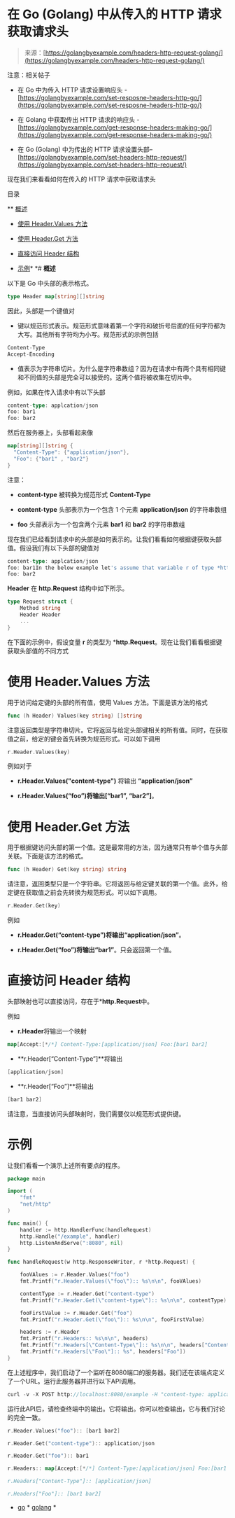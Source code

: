 <!--yml

分类：未分类

日期：2024-10-13 06:31:28

-->

# 在 Go (Golang) 中从传入的 HTTP 请求获取请求头

> 来源：[https://golangbyexample.com/headers-http-request-golang/](https://golangbyexample.com/headers-http-request-golang/)

注意：相关帖子

+   在 Go 中为传入 HTTP 请求设置响应头 - [https://golangbyexample.com/set-resposne-headers-http-go/](https://golangbyexample.com/set-resposne-headers-http-go/)

+   在 Golang 中获取传出 HTTP 请求的响应头 - [https://golangbyexample.com/get-response-headers-making-go/](https://golangbyexample.com/get-response-headers-making-go/)

+   在 Go (Golang) 中为传出的 HTTP 请求设置头部– [https://golangbyexample.com/set-headers-http-request/](https://golangbyexample.com/set-headers-http-request/)

现在我们来看看如何在传入的 HTTP 请求中获取请求头

目录

**   [概述](#Overview "概述")

+   [使用 Header.Values 方法](#Using_HeaderValues_method "使用 Header.Values 方法")

+   [使用 Header.Get 方法](#Using_HeaderGet_method "使用 Header.Get 方法")

+   [直接访问 Header 结构](#Directly_Accessing_the_Header_Struct "直接访问 Header 结构")

+   [示例](#Example "示例")*  *# **概述**

以下是 Go 中头部的表示格式。

```go
type Header map[string][]string
```

因此，头部是一个键值对

+   键以规范形式表示。规范形式意味着第一个字符和破折号后面的任何字符都为大写。其他所有字符均为小写。规范形式的示例包括

```go
Content-Type
Accept-Encoding
```

+   值表示为字符串切片。为什么是字符串数组？因为在请求中有两个具有相同键和不同值的头部是完全可以接受的。这两个值将被收集在切片中。

例如，如果在传入请求中有以下头部

```go
content-type: applcation/json
foo: bar1
foo: bar2
```

然后在服务器上，头部看起来像

```go
map[string][]string {
  "Content-Type": {"application/json"},
  "Foo": {"bar1" , "bar2"}
}
```

注意：

+   **content-type** 被转换为规范形式 **Content-Type**

+   **content-type** 头部表示为一个包含 1 个元素 **application/json** 的字符串数组

+   **foo** 头部表示为一个包含两个元素 **bar1** 和 **bar2** 的字符串数组

现在我们已经看到请求中的头部是如何表示的。让我们看看如何根据键获取头部值。假设我们有以下头部的键值对

```go
content-type: applcation/json
foo: bar1In the below example let's assume that variable r of type *http.Request type. Now let's see different ways of getting a header value.
foo: bar2
```

**Header** 在 **http.Request** 结构中如下所示。

```go
type Request struct {
    Method string
    Header Header
    ...
}
```

在下面的示例中，假设变量 **r** 的类型为 ***http.Request**。现在让我们看看根据键获取头部值的不同方式

# **使用 Header.Values 方法**

用于访问给定键的头部的所有值，使用 Values 方法。下面是该方法的格式

```go
func (h Header) Values(key string) []string
```

注意返回类型是字符串切片。它将返回与给定头部键相关的所有值。同时，在获取值之前，给定的键会首先转换为规范形式。可以如下调用

```go
r.Header.Values(key)
```

例如对于

+   **r.Header.Values("content-type")** 将输出 **“application/json”**

+   **r.Header.Values(“foo”)**将输出**[“bar1”, “bar2”]**。

# **使用 Header.Get 方法**

用于根据键访问头部的第一个值。这是最常用的方法，因为通常只有单个值与头部关联。下面是该方法的格式。

```go
func (h Header) Get(key string) string
```

请注意，返回类型只是一个字符串。它将返回与给定键关联的第一个值。此外，给定键在获取值之前会先转换为规范形式。可以如下调用。

```go
r.Header.Get(key)
```

例如

+   **r.Header.Get(“content-type”)**将输出**“application/json”**。

+   **r.Header.Get(“foo”)**将输出**“bar1”**。只会返回第一个值。

# **直接访问 Header 结构**

头部映射也可以直接访问，存在于***http.Request**中。

例如

+   **r.Header**将输出一个映射

```go
map[Accept:[*/*] Content-Type:[application/json] Foo:[bar1 bar2]
```

+   **r.Header[“Content-Type”]**将输出

```go
[application/json]
```

+   **r.Header[“Foo”]**将输出

```go
[bar1 bar2]
```

请注意，当直接访问头部映射时，我们需要仅以规范形式提供键。

# **示例**

让我们看看一个演示上述所有要点的程序。

```go
package main

import (
	"fmt"
	"net/http"
)

func main() {
	handler := http.HandlerFunc(handleRequest)
	http.Handle("/example", handler)
	http.ListenAndServe(":8080", nil)
}

func handleRequest(w http.ResponseWriter, r *http.Request) {

	fooVAlues := r.Header.Values("foo")
	fmt.Printf("r.Header.Values(\"foo\"):: %s\n\n", fooVAlues)

	contentType := r.Header.Get("content-type")
	fmt.Printf("r.Header.Get(\"content-type\"):: %s\n\n", contentType)

	fooFirstValue := r.Header.Get("foo")
	fmt.Printf("r.Header.Get(\"foo\"):: %s\n\n", fooFirstValue)

	headers := r.Header
	fmt.Printf("r.Headers:: %s\n\n", headers)
	fmt.Printf("r.Headers[\"Content-Type\"]:: %s\n\n", headers["Content-Type"])
	fmt.Printf("r.Headers[\"Foo\"]:: %s", headers["Foo"])
}
```

在上述程序中，我们启动了一个监听在8080端口的服务器。我们还在该端点定义了一个URL。运行此服务器并进行以下API调用。

```go
curl -v -X POST http://localhost:8080/example -H "content-type: application/json" -H "foo: bar1" -H "foo: bar2"
```

运行此API后，请检查终端中的输出。它将输出。你可以检查输出，它与我们讨论的完全一致。

```go
r.Header.Values("foo"):: [bar1 bar2]

r.Header.Get("content-type"):: application/json

r.Header.Get("foo"):: bar1

r.Headers:: map[Accept:[*/*] Content-Type:[application/json] Foo:[bar1 bar2] User-Agent:[curl/7.54.0]]

r.Headers["Content-Type"]:: [application/json]

r.Headers["Foo"]:: [bar1 bar2]
```

+   [go](https://golangbyexample.com/tag/go/) * [golang](https://golangbyexample.com/tag/golang/) *
